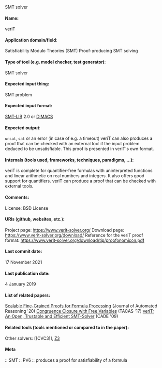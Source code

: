 SMT solver

#### Name:
veriT

#### Application domain/field:
Satisfiability Modulo Theories (SMT)
Proof-producing
SMT solving

#### Type of tool (e.g. model checker, test generator):
SMT solver

#### Expected input thing:
SMT problem

#### Expected input format:
[SMT-LIB](../../../Formats/SMT-LIB.md) 2.0 or [DIMACS](../../../Formats/DIMACS.md)

#### Expected output:
`unsat`, `sat` or an error (in case of e.g. a timeout)
veriT can also produces a proof that can be checked with an external tool if the input problem deduced to be unsatisfiable. This proof is presented in veriT's own format.

#### Internals (tools used, frameworks, techniques, paradigms, ...):
veriT is complete for quantifier-free formulas with uninterpreted functions and linear arithmetic on real numbers and integers. It also offers good support for quantifiers.
veriT can produce a proof that can be checked with external tools.

#### Comments:
License: BSD License

#### URIs (github, websites, etc.):
Project page: https://www.verit-solver.org/
Download page: https://www.verit-solver.org/download/
Reference for the veriT proof format: https://www.verit-solver.org/download/tip/proofonomicon.pdf

#### Last commit date:
17 November 2021

#### Last publication date:
4 January 2019

#### List of related papers:
[Scalable Fine-Grained Proofs for Formula Processing](https://doi.org/10.1007/s10817-018-09502-y) (Journal of Automated Reasoning '20)
[Congruence Closure with Free Variables](https://doi.org/10.1007/978-3-662-54580-5_13) (TACAS '17)
[veriT: An Open, Trustable and Efficient SMT-Solver](https://doi.org/10.1007/978-3-642-02959-2_12) (CADE '09)

#### Related tools (tools mentioned or compared to in the paper):
Other solvers: [[CVC3]], [Z3](Z3.md)

#### Meta
:: SMT
:: PV6 :: produces a proof for satisfiability of a formula